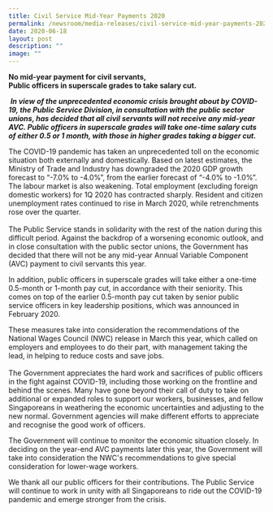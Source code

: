 ```yaml
---
title: Civil Service Mid‑Year Payments 2020
permalink: /newsroom/media-releases/civil-service-mid-year-payments-2020/
date: 2020-06-18
layout: post
description: ""
image: ""
---
```

**No mid-year payment for civil servants,  
Public officers in superscale grades to take salary cut.**

 _**In view of the unprecedented economic crisis brought about by COVID-19, the Public Service Division, in consultation with the public sector unions, has decided that all civil servants will not receive any mid-year AVC. Public officers in superscale grades will take one-time salary cuts of either 0.5 or 1 month, with those in higher grades taking a bigger cut.**_  
  
The COVID-19 pandemic has taken an unprecedented toll on the economic situation both externally and domestically. Based on latest estimates, the Ministry of Trade and Industry has downgraded the 2020 GDP growth forecast to “-7.0% to -4.0%”, from the earlier forecast of “-4.0% to -1.0%”. The labour market is also weakening. Total employment (excluding foreign domestic workers) for 1Q 2020 has contracted sharply. Resident and citizen unemployment rates continued to rise in March 2020, while retrenchments rose over the quarter.  
     
The Public Service stands in solidarity with the rest of the nation during this difficult period. Against the backdrop of a worsening economic outlook, and in close consultation with the public sector unions, the Government has decided that there will not be any mid-year Annual Variable Component (AVC) payment to civil servants this year.   
  
In addition, public officers in superscale grades will take either a one-time 0.5-month or 1-month pay cut, in accordance with their seniority. This comes on top of the earlier 0.5-month pay cut taken by senior public service officers in key leadership positions, which was announced in February 2020.   
  
These measures take into consideration the recommendations of the National Wages Council (NWC) release in March this year, which called on employers and employees to do their part, with management taking the lead, in helping to reduce costs and save jobs.   
   
The Government appreciates the hard work and sacrifices of public officers in the fight against COVID-19, including those working on the frontline and behind the scenes. Many have gone beyond their call of duty to take on additional or expanded roles to support our workers, businesses, and fellow Singaporeans in weathering the economic uncertainties and adjusting to the new normal. Government agencies will make different efforts to appreciate and recognise the good work of officers.  
  
The Government will continue to monitor the economic situation closely. In deciding on the year-end AVC payments later this year, the Government will take into consideration the NWC's recommendations to give special consideration for lower-wage workers.   
  
We thank all our public officers for their contributions. The Public Service will continue to work in unity with all Singaporeans to ride out the COVID-19 pandemic and emerge stronger from the crisis.